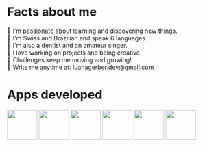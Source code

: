 # Facts about me
🔸 I’m passionate about learning and discovering new things.<br>
🔸 I'm Swiss and Brazilian and speak 6 languages.<br>
🔸 I'm also a dentist and an amateur singer.<br>
🔸 I love working on projects and being creative.<br>
🔸 Challenges keep me moving and growing!<br>
🔹 Write me anytime at: luanagerber.dev@gmail.com

# Apps developed
<a href="https://github.com/luanagerber/CareBeep"><img src="https://github.com/user-attachments/assets/a300d7e8-dca2-4582-b718-fabd32c6b027" width="70"></a>
<a href="https://github.com/luanagerber/Cultural-Storm"><img src="https://github.com/user-attachments/assets/cedbe822-d524-485f-978f-68c90d31226d" width="70"></a>
<a href="https://github.com/luanagerber/Genogun"><img src="https://github.com/user-attachments/assets/31e39a36-adc3-4774-8e8d-f36352b941f6" width="70"></a>
<a href="https://github.com/luanagerber/Pace-of-Mind"><img src="https://github.com/user-attachments/assets/13e4243d-e577-46ee-a853-7937d8e96e9b" width="70"></a>
<a href="https://github.com/luanagerber/Movido-por-Numeros"><img src="https://github.com/user-attachments/assets/7470b260-5fba-49cb-a076-d2c1225d2c45" width="70"></a>
<a href="https://github.com/luanagerber/bIngAr"><img src="https://github.com/user-attachments/assets/91d57843-ad99-49b4-93a6-a113276140c4" width="70"></a>
